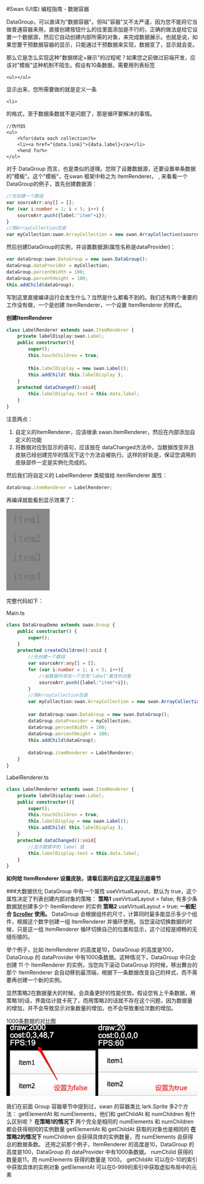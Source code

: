 #Swan (UI库) 编程指南 - 数据容器

DataGroup，可以直译为"数据容器"。但叫"容器"又不太严谨，因为您不能将它当做普通容器来用，直接创建按钮什么的往里面添加是不行的，正确的做法是给它设置一个数据源，然后它自动创建内部所需的对象，来完成数据展示。也就是说，如果您要干预数据容器的显示，只能通过干预数据来实现，数据变了，显示就会变。

那么它是怎么实现这种"数据绑定+展示"的过程呢？如果您之前做过前端开发，应该对"模板"这种机制不陌生。假设有10条数据，需要用列表标签

```
<ul></ul>
```

显示出来，您所需要做的就是定义一条

```
<li>
```

的格式，至于数据条数就不是问题了，那是循环要解决的事情。

```
//伪代码
<ul>
    <%for(data each collection)%>
    <li><a href="{data.link}">{data.label}</a></li>
    <%end for%>
</ul>
```

对于 DataGroup 而言，也是类似的道理。您除了设置数据源，还要设置单条数据的"模板"。这个"模板"，在swan 框架中称之为 ItemRenderer。
,
来看看一个DataGroup的例子，首先创建数据源：

``` TypeScript
//先创建一个数组
var sourceArr:any[] = [];
for (var i:number = 1; i < 5; i++) {
    sourceArr.push({label:"item"+i});
}
//用ArrayCollection包装
var myCollection:swan.ArrayCollection = new swan.ArrayCollection(sourceArr);
```

然后创建DataGroup的实例，并设置数据源(属性名称是dataProvider)：

``` TypeScript
var dataGroup:swan.DataGroup = new swan.DataGroup();
dataGroup.dataProvider = myCollection;
dataGroup.percentWidth = 100;
dataGroup.percentHeight = 100;
this.addChild(dataGroup);
```

写到这里直接编译运行会发生什么？当然是什么都看不到的。我们还有两个重要的工作没有做，一个是创建 ItemRenderer，一个设置 ItemRenderer 的样式。

**创建ItemRenderer**

``` TypeScript
class LabelRenderer extends swan.ItemRenderer {
	private labelDisplay:swan.Label;
    public constructor(){
        super();
        this.touchChildren = true;

        this.labelDisplay = new swan.Label();
        this.addChild( this.labelDisplay );
    }
    protected dataChanged():void{
        this.labelDisplay.text = this.data.label;
    }
}
```

注意两点：

1. 自定义的ItemRenderer，应该继承 swan.ItemRenderer，然后在内部添加自定义的功能
2. 将数据对应到显示的语句，应该放在 dataChanged方法中，当数据改变并且皮肤已经创建完毕的情况下这个方法会被执行。这样的好处是，保证您调用的皮肤部件一定是实例化完成的。

然后我们将自定义的 LabelRenderer 类赋值给 itemRenderer 属性：

``` TypeScript
dataGroup.itemRenderer = LabelRenderer;
```


再编译就能看到显示效果了：

![](./image/9/9_1_1.png)

完整代码如下：

Main.ts

``` TypeScript
class DataGroupDemo extends swan.Group {
    public constructor() {
        super();
    }
    protected createChildren():void {
        //先创建一个数组
        var sourceArr:any[] = [];
        for (var i:number = 1; i < 5; i++){
        	//给数据中添加一个含有"label"属性的对象
            sourceArr.push({label:"item"+i});
        }
        //用ArrayCollection包装
        var myCollection:swan.ArrayCollection = new swan.ArrayCollection(sourceArr);

        var dataGroup:swan.DataGroup = new swan.DataGroup();
        dataGroup.dataProvider = myCollection;
        dataGroup.percentWidth = 100;
        dataGroup.percentHeight = 100;
        this.addChild(dataGroup);

        dataGroup.itemRenderer = LabelRenderer;
    }
}
```

LabelRenderer.ts

``` TypeScript
class LabelRenderer extends swan.ItemRenderer {
	private labelDisplay:swan.Label;
    public constructor(){
        super();
        this.touchChildren = true;
        this.labelDisplay = new swan.Label();
        this.addChild( this.labelDisplay );
    }
    protected dataChanged():void{
    	//显示数据中的 label 值
        this.labelDisplay.text = this.data.label;
    }
}
```
**如何给 ItemRenderer 设置皮肤，请看后面的[自定义项呈示器](9-5-ItemRenderer.md)章节**

###大数据优化
DataGroup 中有一个属性 useVirtualLayout，默认为 true，这个属性决定了列表创建内部对象的策略：
**策略1**
useVirtualLayout = false;
有多少条数据就创建多少个 ItemRenderer 的实例
**策略2**
useVirtualLayout = true;
**一般配合 [Scroller](8-4-scroller.md) 使用。**
DataGroup 会根据组件的尺寸，计算同时最多能显示多少个组件，根据这个数字创建一组 ItemRenderer 并循环使用。当您滚动切换数据的时候，只是这一组 ItemRenderer 循环切换自己的位置和显示，这个过程是顺畅的无缝衔接的。

举个例子，比如 ItemRenderer 的高度是10，DataGroup 的高度是100，DataGroup 的 dataProvider 中有1000条数据。这种情况下，DataGroup 中只会创建 11 个 ItemRenderer 的实例，当您向下滚动 DataGroup 的时候，移出舞台的那个 ItemRenderer 会自动移到最顶端，根据下一条数据改变自己的样式，而不需要再创建一个新的实例。

显然策略2在数据量大的时候，会具备更好的性能优势。假设您有上千条数据，用策略1的话，界面估计就卡死了，而用策略2的话就不存在这个问题，因为数据量的增加，并不会导致显示对象数量的增加，也不会导致重绘次数的增加。

1000条数据的对比图
![](./image/9/9_3_2.jpg)

我们在前面 Group 容器章节中提到过，swan 的容器类比 lark.Sprite 多2个方法： getElementAt  和 numElements，他们和 getChildAt 和 numChildren 有什么区别呢？
**在策略1的情况下**
两个完全是相同的
numElements 和 numChildren 都会获得相同的实例数量
getElementAt 和 getChildAt 获取的对象也是相同的
**在策略2的情况下**
numChildren 会获得具体的实例数量，而 numElements 会获得总的数据条数。
还用之前那个例子，ItemRenderer 的高度是10，DataGroup 的高度是100，DataGroup 的 dataProvider 中有1000条数据。
numChiild 获得的数量是11，而 numElements 获得的数量是 1000。
getChildAt 可以在0-10的索引中获取具体的实例对象
getElementAt 可以在0-999的索引中获取虚拟布局中的元素

